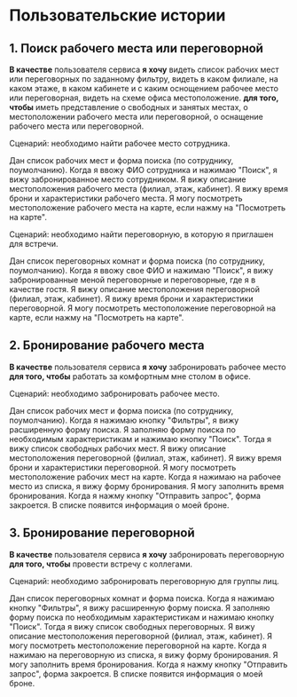 # Пользовательские истории

## 1. Поиск рабочего места или переговорной

**В качестве** пользователя сервиса
**я хочу** видеть список рабочих мест или переговорных по заданному фильтру, видеть в каком филиале, на каком этаже, в каком кабинете и с каким оснощением рабочее место или переговорная, видеть на схеме офиса местоположение.
**для того, чтобы** иметь представление о свободных и занятых местах, о местоположении рабочего места или переговорной, о оснащение рабочего места или переговорной.

Сценарий: необходимо найти рабочее место сотрудника.

Дан список рабочих мест и форма поиска (по сотруднику, поумолчанию).
Когда я ввожу ФИО сотрудника и нажимаю "Поиск", я вижу забронированное место сотрудником.
Я вижу описание местоположения рабочего места (филиал, этаж, кабинет).
Я вижу время брони и характеристики рабочего места.
Я могу посмотреть местоположение рабочего места на карте, если нажму на "Посмотреть на карте".

Сценарий: необходимо найти переговорную, в которую я приглашен для встречи.

Дан список переговорных комнат и форма поиска (по сотруднику, поумолчанию).
Когда я ввожу свое ФИО и нажимаю "Поиск", я вижу забронированные меной переговорные и переговорные, где я в качестве гостя.
Я вижу описание местоположения переговорной (филиал, этаж, кабинет).
Я вижу время брони и характеристики переговорной.
Я могу посмотреть местоположение переговорной на карте, если нажму на "Посмотреть на карте".

## 2. Бронирование рабочего места

**В качестве** пользователя сервиса
**я хочу** забронировать рабочее место
**для того, чтобы** работать за комфортным мне столом в офисе.

Сценарий: необходимо забронировать рабочее место.

Дан список рабочих мест и форма поиска (по сотруднику, поумолчанию).
Когда я нажимаю кнопку "Фильтры", я вижу расширенную форму поиска.
Я заполняю форму поиска по необходимым характеристикам и нажимаю кнопку "Поиск".
Тогда я вижу список свободных рабочих мест.
Я вижу описание местоположения переговорной (филиал, этаж, кабинет).
Я вижу время брони и характеристики переговорной.
Я могу посмотреть местоположение рабочих мест на карте.
Когда я нажимаю на рабочее место из списка, я вижу форму бронирования.
Я могу заполнить время бронирования.
Когда я нажму кнопку "Отправить запрос", форма закроется.
В списке появится информация о моей броне.

## 3. Бронирование переговорной

**В качестве** пользователя сервиса
**я хочу** забронировать переговорную
**для того, чтобы** провести встречу с коллегами.

Сценарий: необходимо забронировать переговорную для группы лиц.

Дан список переговорных комнат и форма поиска.
Когда я нажимаю кнопку "Фильтры", я вижу расширенную форму поиска.
Я заполняю форму поиска по необходимым характеристикам и нажимаю кнопку "Поиск".
Тогда я вижу список свободных переговорных.
Я вижу описание местоположения переговорной (филиал, этаж, кабинет).
Я могу посмотреть местоположение переговорной на карте.
Когда я нажимаю на переговорную из списка, я вижу форму бронирования.
Я могу заполнить время бронирования.
Когда я нажму кнопку "Отправить запрос", форма закроется.
В списке появится информация о моей броне.

